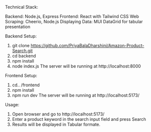 Technical Stack:

Backend: Node.js, Express
Frontend: React with Tailwind CSS
Web Scraping: Cheerio, Node.js
Displaying Data: MUI DataGrid for tabular presentation

Backend Setup: 
1. git clone https://github.com/PriyaBalaDharshini/Amazon-Product-Search.git
2. cd backend
3. npm install
4. node index.js
   The server will be running at http://localhost:8000

Frontend Setup: 
1. cd.. /frontend
2. npm install
3. npm run dev
 The server will be running at http://localhost:5173/

Usage:
1. Open browser and go to http://localhost:5173/
2. Enter a product keyword in the search input field and press Search
3. Results will be displayed in Tabular formate.
